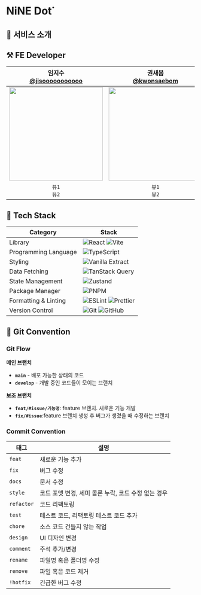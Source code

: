# NiNE Dot˙ 

## 📍 서비스 소개


## ⚒️ FE Developer
|임지수</br>[@jisooooooooooo](https://github.com/jisooooooooooo)|권새봄</br>[@kwonsaebom](https://github.com/kwonsaebom)|신지수</br>[@shinjigu](https://github.com/shinjigu)|이윤지</br>[@Leeyoonji23](https://github.com/Leeyoonji23)|
|:---:|:---:|:---:|:---:|
|<img src = "https://github.com/user-attachments/assets/99ee54a2-eae0-4ccd-94a3-419d6266000c" width ="250">|<img src = "https://avatars.githubusercontent.com/u/94830364?v=4" width ="250">|<img src = "https://avatars.githubusercontent.com/u/130023628?v=4" width ="250">|<img src = "https://avatars.githubusercontent.com/u/90778858?v=4" width ="250">|
|`뷰1`</br>`뷰2`|`뷰1`</br>`뷰2`|`뷰1`</br>`뷰2`|`뷰1`</br>`뷰2`|

## 📘 Tech Stack
| Category | Stack |
|----------|-------|
| Library | ![React](https://img.shields.io/badge/React-61DAFB?style=for-the-badge&logo=react&logoColor=white) ![Vite](https://img.shields.io/badge/Vite-646CFF?style=for-the-badge&logo=vite&logoColor=white) | 
| Programming Language | ![TypeScript](https://img.shields.io/badge/TypeScript-3178C6?style=for-the-badge&logo=typescript&logoColor=white) |
| Styling | ![Vanilla Extract](https://img.shields.io/badge/Vanilla%20Extract-DB7093?style=for-the-badge&logo=vanillaextract&logoColor=white) |
| Data Fetching | ![TanStack Query](https://img.shields.io/badge/TanStack_Query-FF4154?style=for-the-badge&logo=react-query&logoColor=white) |
| State Management | ![Zustand](https://img.shields.io/badge/Zustand-000000?style=for-the-badge&logo=Zustand&logoColor=white) |
| Package Manager | ![PNPM](https://img.shields.io/badge/PNPM-F69220?style=for-the-badge&logo=pnpm&logoColor=white) |
| Formatting & Linting | ![ESLint](https://img.shields.io/badge/ESLint-4B32C3?style=for-the-badge&logo=eslint&logoColor=white) ![Prettier](https://img.shields.io/badge/Prettier-F7B93E?style=for-the-badge&logo=prettier&logoColor=white) |
| Version Control      | ![Git](https://img.shields.io/badge/Git-F05032?style=for-the-badge&logo=git&logoColor=white) ![GitHub](https://img.shields.io/badge/GitHub-181717?style=for-the-badge&logo=github&logoColor=white) |

## 🪾 Git Convention
### Git Flow
**메인 브랜치**
- **`main`** - 배포 가능한 상태의 코드
- **`develop`** - 개발 중인 코드들이 모이는 브랜치

**보조 브랜치**
- **`feat/#issue/기능명`**: feature 브랜치. 새로운 기능 개발
- **`fix/#issue`**:feature 브랜치 생성 후 버그가 생겼을 때 수정하는 브랜치

### Commit Convention
| 태그 | 설명 |
|------|------|
| `feat` | 새로운 기능 추가 |
| `fix` | 버그 수정 |
| `docs` | 문서 수정 |
| `style` | 코드 포맷 변경, 세미 콜론 누락, 코드 수정 없는 경우 |
| `refactor` | 코드 리팩토링 |
| `test` | 테스트 코드, 리팩토링 테스트 코드 추가 |
| `chore` | 소스 코드 건들지 않는 작업 |
| `design` | UI 디자인 변경 |
| `comment` | 주석 추가/변경 |
| `rename` | 파일명 혹은 폴더명 수정 |
| `remove` | 파일 혹은 코드 제거 |
| `!hotfix` | 긴급한 버그 수정 |
